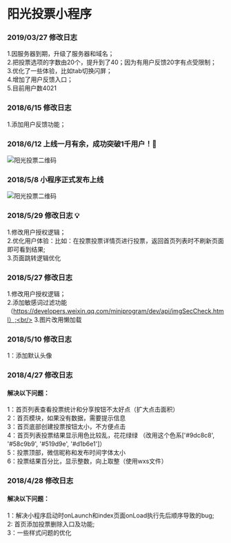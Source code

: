 # 阳光投票小程序

### 2019/03/27 修改日志

1.因服务器到期，升级了服务器和域名；<br/>
2.把投票选项的字数由20个，提升到了40；因为有用户反馈20字有点受限制；<br/>
3.优化了一些体验，比如tab切换闪屏；<br/>
4.增加了用户反馈入口；<br/>
5.目前用户数4021

### 2018/6/15 修改日志

1.添加用户反馈功能；

### 2018/6/12 上线一月有余，成功突破1千用户！:tada:

![阳光投票二维码](https://minivote.sun309.com/storage/images/analysis.jpeg)


### 2018/5/8 小程序正式发布上线

![阳光投票二维码](https://minivote.sun309.com/storage/images/qrcode.jpeg)

### 2018/5/29 修改日志 :bulb:

1.修改用户授权逻辑；<br/>
2.优化用户体验：比如：在投票投票详情页进行投票，返回首页列表时不刷新页面即可看到结果;<br/>
3.页面跳转逻辑优化<br/>


### 2018/5/27 修改日志

1.修改用户授权逻辑；<br/>
2.添加敏感词过滤功能（https://developers.weixin.qq.com/miniprogram/dev/api/imgSecCheck.html）;<br/>
3.图片改用懒加载


### 2018/5/10 修改日志

1：添加默认头像

### 2018/4/27 修改日志

#### 解决以下问题：

1：首页列表查看投票统计和分享按钮不太好点（扩大点击面积）<br/>
2：首页模块，如果没有数据，需要提示信息<br/>
3：首页底部创建投票按钮太小，不方便点击<br/>
4：首页列表投票结果显示用色比较乱，花花绿绿 （改用这个色系['#9dc8c8', '#58c9b9', '#519d9e', '#d1b6e1']）<br/>
5：投票顶部，微信昵称和发布时间字体太小<br/>
6：投票结果百分比，显示整数，向上取整（使用wxs文件）<br/>

### 2018/4/28 修改日志

#### 解决以下问题：

1：解决小程序启动时onLaunch和index页面onLoad执行先后顺序导致的bug;<br/>
2: 首页添加投票删除入口及功能;<br/>
3：一些样式问题的优化

